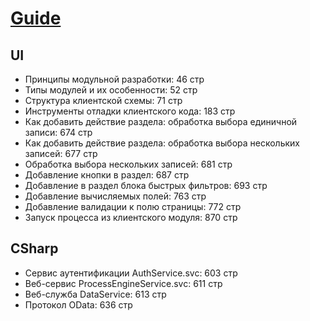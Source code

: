 # [Guide](./creatio_development_guide.pdf)

## UI

* Принципы модульной разработки: 46 стр
* Типы модулей и их особенности: 52 стр
* Структура клиентской схемы: 71 стр
* Инструменты отладки клиентского кода: 183 стр
* Как добавить действие раздела: обработка выбора единичной записи: 674 стр
* Как добавить действие раздела: обработка выбора нескольких записей: 677 стр
* Обработка выбора нескольких записей: 681 стр
* Добавление кнопки в раздел: 687 стр
* Добавление в раздел блока быстрых фильтров: 693 стр
* Добавление вычисляемых полей: 763 стр
* Добавление валидации к полю страницы: 772 стр
* Запуск процесса из клиентского модуля: 870 стр

## CSharp

* Сервис аутентификации AuthService.svc: 603 стр
* Веб-сервис ProcessEngineService.svc: 611 стр
* Веб-служба DataService: 613 стр
* Протокол OData: 636 стр
